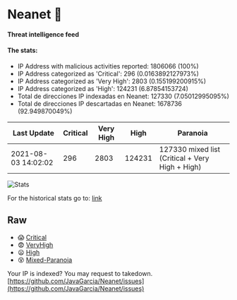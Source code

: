 # Neanet :hocho:
#### Threat intelligence feed
#### The stats:

- IP Address with malicious activities reported: 1806066 (100%)
- IP Address categorized as 'Critical':  296 (0.0163892127973%)
- IP Address categorized as 'Very High':  2803 (0.155199200915%)
- IP Address categorized as 'High':  124231 (6.87854153724)
- Total de direcciones IP indexadas en Neanet:  127330 (7.05012995095%)
- Total de direcciones IP descartadas en Neanet:  1678736 (92.949870049%)

| Last Update | Critical | Very High | High | Paranoia |
| --- | --- | --- | --- | --- |
| 2021-08-03 14:02:02 | 296 | 2803 | 124231 | 127330 mixed list (Critical + Very High + High)|

![Stats](https://docs.google.com/spreadsheets/d/e/2PACX-1vSnaNMIXVabIpDJjufMlzH7poXnshF3mgd8Is1g9ytUEzVsP5my4Trn8f-xkoLLQ38xpL3HtmUexLo6/pubchart?oid=501124687&format=image)

For the historical stats go to: [link](/stats.csv)
## Raw
- :scream: [Critical](https://raw.githubusercontent.com/JavaGarcia/Neanet/master/blacklists/neanet_critical.txt)
- :fearful: [VeryHigh](https://raw.githubusercontent.com/JavaGarcia/Neanet/master/blacklists/neanet_veryHigh.txtt)
- :frowning: [High](https://raw.githubusercontent.com/JavaGarcia/Neanet/master/blacklists/neanet_high.txt)
- :dizzy_face: [Mixed-Paranoia](https://raw.githubusercontent.com/JavaGarcia/Neanet/master/blacklists/neanet_all.txt)


Your IP is indexed? You may request to takedown. [https://github.com/JavaGarcia/Neanet/issues](https://github.com/JavaGarcia/Neanet/issues)






































































































































































































































































































































































































































































































































































































































































































































































































































































































































































































































































































































































































































































































































































































































































































































































































































































































































































































































































































































































































































































































































































































































































































































































































































































































































































































































































































































































































































































































































































































































































































































































































































































































































































































































































































































































































































































































































































































































































































































































































































































































































































































































































































































































































































































































































































































































































































































































































































































































































































































































































































































































































































































































































































































































































































































































































































































































































































































































































































































































































































































































































































































































































































































































































































































































































































































































































































































































































































































































































































































































































































































































































































































































































































































































































































































































































































































































































































































































































































































































































































































































































































